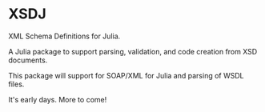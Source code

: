 # XSDJ

XML Schema Definitions for Julia.

A Julia package to support parsing, validation, and code creation from XSD documents.

This package will support for SOAP/XML for Julia and parsing of WSDL files.

It's early days. More to come!
